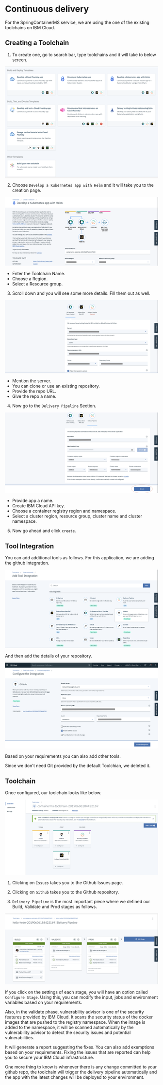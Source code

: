 # Continuous delivery

For the SpringContainerMS service, we are using the one of the existing toolchains on IBM Cloud.

## Creating a Toolchain

1. To create one, go to search bar, type toolchains and it will take to below screen.

![Existing Toolchians](./images/Existing_Toolchains.png)

2. Choose `Develop a Kubernetes app with Helm` and it will take you to the creation page.

![Toolchain creation](./images/create_toolchain.png)

- Enter the Toolchain Name.
- Choose a Region.
- Select a Resource group.


3. Scroll down and you will see some more details. Fill them out as well.

![Toolchain details](./images/Toolchain_details.png)

- Mention the server.
- You can clone or use an existing repository.
- Provide the repo URL.
- Give the repo a name.


4. Now go to the `Delivery Pipeline` Section.

![Toolchain delivery pipeline details](./images/Toolchain_deliverypipeline_details.png)
- Provide app a name.
- Create IBM Cloud API key.
- Choose a container registry region and namespace.
- Select a cluster region, resource group, cluster name and cluster namespace.


5. Now go ahead and click `create`.

## Tool Integration

You can add additional tools as follows. For this application, we are adding the github integration.

![Tool Integration](./images/Add_tool_integration.png)

And then add the details of your repository.

![Tool integartion details](./images/integration_configuration.png)

Based on your requirements you can also add other tools.

Since we don't need Git provided by the default Toolchian, we deleted it.

## Toolchain

Once configured, our toolchain looks like below.

![Toolchain](./images/containerms_toolchain.png)

1. Clicking on `Issues` takes you to the Github Issues page.

2. Clicking on `Github` takes you to the Github repository.

3. `Delivery Pipeline` is the most important piece where we defined our Build, Validate and Prod stages as follows.

![Delivery Pipeline](./images/containerms_delivery_pipeline.png)

If you click on the settings of each stage, you will have an option called `Configure Stage`. Using this, you can modify the input, jobs and environment variables based on your requirements.

Also, in the validate phase, vulnerability advisor is one of the security features provided by IBM Cloud. It scans the security status of the docker images that are pushed to the registry namespace. When the image is added to the namespace, it will be scanned automatically by the vulnerability advisor to detect the security issues and potential vulnerabilities.

It will generate a report suggesting the fixes. You can also add exemptions based on your requirements. Fixing the issues that are reported can help you to secure your IBM Cloud infrastructure.

One more thing to know is whenever there is any change committed to your github repo, the toolchain will trigger the delivery pipeline automatically and the app with the latest changes will be deployed to your environment.
